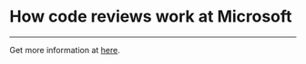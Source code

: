 # How code reviews work at Microsoft

<hr/>

Get more information at [here](https://medium.freecodecamp.org/how-code-reviews-work-at-microsoft-4ebdea0cd0c0).

